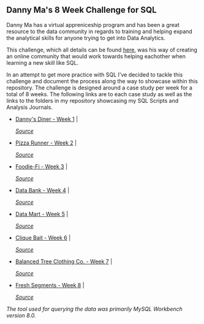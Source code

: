 ## Danny Ma's 8 Week Challenge for SQL

Danny Ma has a virtual appreniceship program and has been a great resource to the data community in regards to training and helping expand the analytical skills for anyone trying to get into Data Analytics. 

This challenge, which all details can be found [here](https://8weeksqlchallenge.com/getting-started/), was his way of creating an online community that would work towards helping eachother when learning a new skill like SQL. 

In an attempt to get more practice with SQL I've decided to tackle this challenge and document the process along the way to showcase within this repository. The challenge is designed around a case study per week for a total of 8 weeks. The following links are to each case study as well as the links to the folders in my repository showcasing my SQL Scripts and Analysis Journals. 

* [Danny's Diner - Week 1](https://github.com/ItsMundo/SQL_Projects/tree/main/Danny%20Mas-8WeekSQLChallenge/Danny's%20Diner%20-Week%201) | 

     *[Source](https://8weeksqlchallenge.com/case-study-1/)*
* [Pizza Runner - Week 2]() | 

     *[Source](https://8weeksqlchallenge.com/case-study-2/)*
* [Foodie-Fi - Week 3]() | 

     *[Source](https://8weeksqlchallenge.com/case-study-3/)*
* [Data Bank - Week 4]() | 

     *[Source](https://8weeksqlchallenge.com/case-study-4/)*
* [Data Mart - Week 5]() | 

     *[Source](https://8weeksqlchallenge.com/case-study-5/)*
* [Clique Bait - Week 6]() | 

     *[Source](https://8weeksqlchallenge.com/case-study-6/)*
* [Balanced Tree Clothing Co. - Week 7]() | 

     *[Source](https://8weeksqlchallenge.com/case-study-7/)*
* [Fresh Segments - Week 8]() | 

     *[Source](https://8weeksqlchallenge.com/case-study-8/)*




*The tool used for querying the data was primarily MySQL Workbench version 8.0.*